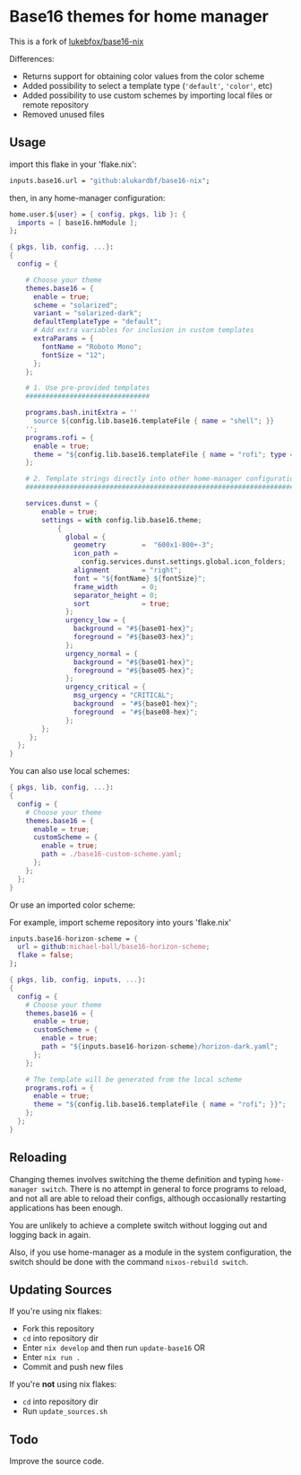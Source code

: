 # Base16 themes for home manager

This is a fork of [lukebfox/base16-nix](https://github.com/lukebfox/base16-nix)

Differences:

- Returns support for obtaining color values from the color scheme
- Added possibility to select a template type (`'default'`, `'color'`, etc)
- Added possibility to use custom schemes by importing local files or remote repository
- Removed unused files

## Usage

import this flake in your 'flake.nix':

```nix
inputs.base16.url = "github:alukardbf/base16-nix";
```

then, in any home-manager configuration:

```nix
home.user.${user} = { config, pkgs, lib }: {
  imports = [ base16.hmModule ];
};
```

```nix
{ pkgs, lib, config, ...}:
{
  config = {

    # Choose your theme
    themes.base16 = {
      enable = true;
      scheme = "solarized";
      variant = "solarized-dark";
      defaultTemplateType = "default";
      # Add extra variables for inclusion in custom templates
      extraParams = {
        fontName = "Roboto Mono";
        fontSize = "12";
      };
    };

    # 1. Use pre-provided templates
    ###############################

    programs.bash.initExtra = ''
      source ${config.lib.base16.templateFile { name = "shell"; }}
    '';
    programs.rofi = {
      enable = true;
      theme = "${config.lib.base16.templateFile { name = "rofi"; type = "colors"; }}";
    };

    # 2. Template strings directly into other home-manager configuration
    ####################################################################

    services.dunst = {
        enable = true;
        settings = with config.lib.base16.theme;
            {
              global = {
                geometry         =  "600x1-800+-3";
                icon_path =
                  config.services.dunst.settings.global.icon_folders;
                alignment        = "right";
                font = "${fontName} ${fontSize}";
                frame_width      = 0;
                separator_height = 0;
                sort             = true;
              };
              urgency_low = {
                background = "#${base01-hex}";
                foreground = "#${base03-hex}";
              };
              urgency_normal = {
                background = "#${base01-hex}";
                foreground = "#${base05-hex}";
              };
              urgency_critical = {
                msg_urgency = "CRITICAL";
                background  = "#${base01-hex}";
                foreground  = "#${base08-hex}";
              };
        };
     };
  };
}
```

You can also use local schemes:

```nix
{ pkgs, lib, config, ...}:
{
  config = {
    # Choose your theme
    themes.base16 = {
      enable = true;
      customScheme = {
        enable = true;
        path = ./base16-custom-scheme.yaml;
      };
    };
  };
}
```

Or use an imported color scheme:

For example, import scheme repository into yours 'flake.nix'

```nix
inputs.base16-horizon-scheme = {
  url = github:michael-ball/base16-horizon-scheme;
  flake = false;
};
```

```nix
{ pkgs, lib, config, inputs, ...}:
{
  config = {
    # Choose your theme
    themes.base16 = {
      enable = true;
      customScheme = {
        enable = true;
        path = "${inputs.base16-horizon-scheme}/horizon-dark.yaml";
      };
    };

    # The template will be generated from the local scheme
    programs.rofi = {
      enable = true;
      theme = "${config.lib.base16.templateFile { name = "rofi"; }}";
    };
  };
}
```

## Reloading

Changing themes involves switching the theme definition and typing
`home-manager switch`. There is no attempt in general to force programs to
reload, and not all are able to reload their configs, although occasionally restarting applications has been enough.

You are unlikely to achieve a complete switch without logging out and logging back
in again.

Also, if you use home-manager as a module in the system configuration, the switch should be done with the command `nixos-rebuild switch`.

## Updating Sources

If you're using nix flakes:

- Fork this repository
- `cd` into repository dir
- Enter `nix develop` and then run `update-base16` OR
- Enter `nix run .`
- Commit and push new files

If you're **not** using nix flakes:

- `cd` into repository dir
- Run `update_sources.sh`

## Todo

Improve the source code.
